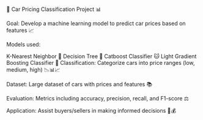 🚗 Car Pricing Classification Project 📊

Goal: Develop a machine learning model to predict car prices based on features 📈

Models used:

K-Nearest Neighbor 🧮
Decision Tree 🌳
Catboost Classifier 🐱
Light Gradient Boosting Classifier 🌟
Classification: Categorize cars into price ranges (low, medium, high) 📉📊📈

Dataset: Large dataset of cars with prices and features 📚

Evaluation: Metrics including accuracy, precision, recall, and F1-score ⚖️

Application: Assist buyers/sellers in making informed decisions 🛒💰
